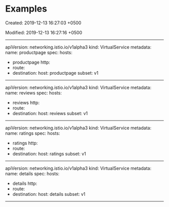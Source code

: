 # Examples

Created: 2019-12-13 16:27:03 +0500

Modified: 2019-12-13 16:27:16 +0500

---

apiVersion: networking.istio.io/v1alpha3
kind: VirtualService
metadata:
name: productpage
spec:
hosts:

- productpage
http:
- route:
- destination:
host: productpage
subset: v1

---
apiVersion: networking.istio.io/v1alpha3
kind: VirtualService
metadata:
name: reviews
spec:
hosts:

- reviews
http:
- route:
- destination:
host: reviews
subset: v1

---
apiVersion: networking.istio.io/v1alpha3
kind: VirtualService
metadata:
name: ratings
spec:
hosts:

- ratings
http:
- route:
- destination:
host: ratings
subset: v1

---
apiVersion: networking.istio.io/v1alpha3
kind: VirtualService
metadata:
name: details
spec:
hosts:

- details
http:
- route:
- destination:
host: details
subset: v1

---
